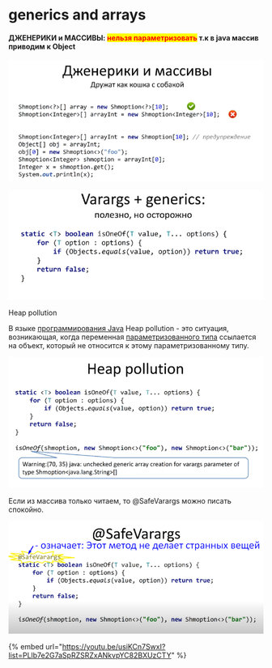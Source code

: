 # generics and arrays

#### ДЖЕНЕРИКИ и МАССИВЫ: <mark style="color:red;">нельзя параметризовать</mark> т.к в java массив приводим к Object

![](<../.gitbook/assets/image (278).png>)

![](<../.gitbook/assets/image (271).png>)

Heap pollution

В языке [программирования Java](https://en.wikipedia.org/wiki/Java\_programming) Heap pollution - это ситуация, возникающая, когда переменная [параметризованного типа](https://en.wikipedia.org/wiki/Java\_syntax#Generics) ссылается на объект, который не относится к этому параметризованному типу.

![](<../.gitbook/assets/image (439).png>)

Если из массива только читаем, то @SafeVarargs можно писать спокойно.

![](<../.gitbook/assets/image (440).png>)

{% embed url="https://youtu.be/usiKCn7SwxI?list=PLlb7e2G7aSpRZSRZxANkvpYC82BXUzCTY" %}
